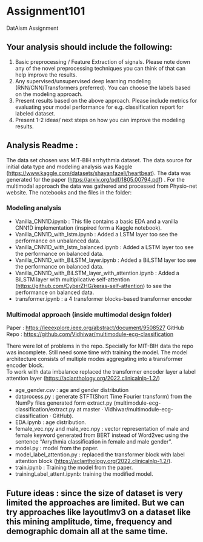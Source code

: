 # Assignment101
DatAism Assignment

## Your analysis should include the following:
1)	Basic preprocessing / Feature Extraction of signals. Please note down any of the novel preprocessing techniques you can think of that can help improve the results.
2)	Any supervised/unsupervised deep learning modeling (RNN/CNN/Transformers preferred). You can choose the labels based on the modeling approach.
3)	Present results based on the above approach. Please include metrics for evaluating your model performance for e.g. classification report for labeled dataset.
4)	Present 1-2 ideas/ next steps on how you can improve the modeling results.


## Analysis Readme :
The data set chosen was MIT-BIH arrhythmia dataset. The data source for  initial data type and modeling analysis was Kaggle (https://www.kaggle.com/datasets/shayanfazeli/heartbeat). The data was  generated for the paper (https://arxiv.org/pdf/1805.00794.pdf) . For the multimodal approach the data was gathered and processed from Physio-net website.
The  notebooks and the files in the folder:
### Modeling  analysis
- Vanilla_CNN1D.ipynb : This  file contains a basic EDA and a vanilla CNN1D implementation (inspired form a Kaggle notebook).
- Vanilla_CNN1D_with_lstm.ipynb : Added a LSTM layer too see the performance on unbalanced data.   
- Vanilla_CNN1D_with_lstm_balanced.ipynb : Added a LSTM layer too see the performance on balanced data.   
- Vanilla_CNN1D_with_BiLSTM_layer.ipynb : Added a BiLSTM layer too see the performance on balanced data.
- Vanilla_CNN1D_with_BiLSTM_layer_with_attention.ipynb : Added a BiLSTM layer with multiplicative self-attention (https://github.com/CyberZHG/keras-self-attention) to see the performance on balanced data.  
- transformer.ipynb :   a 4 transformer blocks-based transformer encoder


### Multimodal approach (inside multimodal design folder)
Paper : https://ieeexplore.ieee.org/abstract/document/9508527
GitHub Repo :  https://github.com/Vidhiwar/multimodule-ecg-classification

There were lot of problems in the repo. Specially for MIT-BIH data the repo was incomplete.  Still need some time with training the model.  The model architecture consists of multiple modes aggregating into a transformer encoder block.   
To  work with data imbalance replaced the transformer encoder layer a label attention layer (https://aclanthology.org/2022.clinicalnlp-1.2/) 

- age_gender.csv : age and gender distribution 
- datprocess.py : generate STFT(Short Time Fourier transform)   from the NumPy files generated form extract.py (multimodule-ecg-classification/extract.py at master · Vidhiwar/multimodule-ecg-classification · GitHub).
- EDA.ipynb : age distribution.
- female_vec.npy and male_vec.npy : vector representation of male and female keyword generated from BERT instead of Word2vec using the sentence “Arrythmia classification in female and male gender”.
- model.py :  model from the paper.
- model_label_attention.py : replaced the transformer block with  label attention block (https://aclanthology.org/2022.clinicalnlp-1.2/).
- train.ipynb : Training the model from the paper.
- trainingLabel_attent.ipynb: training the modified model. 

## Future ideas : since the size of dataset is very limited the approaches are limited. But we can try approaches like layoutlmv3 on a dataset like this mining amplitude,  time,  frequency and demographic domain  all at the same time. 
